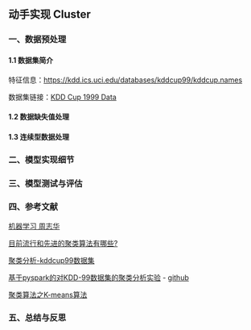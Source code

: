## 动手实现 Cluster

### 一、数据预处理

#### 1.1 数据集简介

特征信息：https://kdd.ics.uci.edu/databases/kddcup99/kddcup.names

数据集链接：[KDD Cup 1999 Data](https://kdd.ics.uci.edu/databases/kddcup99/kddcup99.html)



#### 1.2 数据缺失值处理

#### 1.3 连续型数据处理

### 二、模型实现细节

### 三、模型测试与评估

### 四、参考文献

[机器学习 周志华](https://book.douban.com/subject/26708119/)

[目前流行和先进的聚类算法有哪些?](https://www.zhihu.com/question/494753171)

[聚类分析-kddcup99数据集](https://www.cnblogs.com/bigshuai/archive/2012/07/23/2605237.html)

[基于pyspark的对KDD-99数据集的聚类分析实验](https://github.com/rikonaka/How-to-process-KDD-99-dataset) - [github](https://github.com/rikonaka/How-to-process-KDD-99-dataset)

[聚类算法之K-means算法](https://blog.csdn.net/LoveCarpenter/article/details/85048822)

### 五、总结与反思
